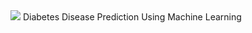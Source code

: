 <img src="https://editor.analyticsvidhya.com/uploads/30738medtec-futuristic-650.jpg"/>
Diabetes Disease Prediction Using Machine Learning 
